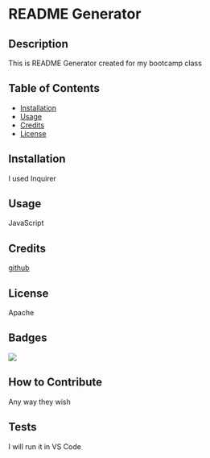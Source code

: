 # README Generator

  ## Description
  
 This is README Generator created for my bootcamp class
  
  ## Table of Contents
  
  - [Installation](#installation)
  - [Usage](#usage)
  - [Credits](#credits)
  - [License](#license)
  
  ## Installation
  
 I used Inquirer
  
  ## Usage
  
  JavaScript

  ## Credits
  
  [github](https://github.com/Childy77)
  
  ## License
  
  Apache
  
  ## Badges
  
  ![](https://img.shields.io/badge/lincense-Apache-blue)
  
  ## How to Contribute
  
  Any way they wish
  
  ## Tests
  
  I will run it in VS Code
